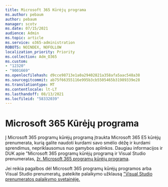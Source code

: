 ```yaml
---
title: Microsoft 365 Kūrėjų programa
ms.author: pebaum
author: pebaum
manager: scotv
ms.date: 07/15/2021
audience: Admin
ms.topic: article
ms.service: o365-administration
ROBOTS: NOINDEX, NOFOLLOW
localization_priority: Priority
ms.collection: Adm_O365
ms.custom:
- "12320"
- "9001669"
ms.openlocfilehash: d9cce98713e1a0a29402821a358afa5aac548a38
ms.sourcegitcommit: ab75f66355116e995b3cb5505465b31989339e28
ms.translationtype: MT
ms.contentlocale: lt-LT
ms.lasthandoff: 08/13/2021
ms.locfileid: "58332039"
---
```

# <a name="microsoft-365-developer-program"></a>Microsoft 365 Kūrėjų programa

Į Microsoft 365 programų kūrėjų programą įtraukta Microsoft 365 E5 kūrėjų prenumerata, kurią galite naudoti kurdami savo smėlio dėžę ir kurdami sprendimus, nepriklausomus nuo gamybos aplinkos. Daugiau informacijos ir DUK apie "Microsoft 365 programų kūrėjų programą ir Visual Studio prenumeratas, [žr. Microsoft 365 programų kūrėjų programa](https://docs.microsoft.com/office/developer-program/microsoft-365-developer-program).

Jei reikia pagalbos dėl Microsoft 365 programų kūrėjų programos arba Visual Studio prenumeratų, pateikite palaikymo užklausą ["Visual Studio prenumeratos palaikymo svetainėje.](https://visualstudio.microsoft.com/subscriptions/support/)